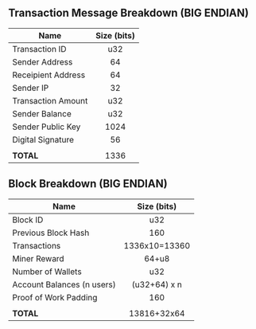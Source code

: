 ## Transaction Message Breakdown (BIG ENDIAN)
| Name           | Size (bits) |
| -------------- |:-----------:|
| Transaction ID | u32 |
| Sender Address | 64 |
| Receipient Address | 64 |
| Sender IP      | 32 |
| Transaction Amount | u32 |
| Sender Balance | u32 |
| Sender Public Key | 1024 |
| Digital Signature | 56 |
|||
| **TOTAL** | 1336 |

## Block Breakdown (BIG ENDIAN)
| Name | Size (bits) |
| -- |:--:|
| Block ID | u32 |
| Previous Block Hash | 160 |
| Transactions | 1336x10=13360 |
| Miner Reward | 64+u8 |
| Number of Wallets | u32 |
| Account Balances (n users) | (u32+64) x n |
| Proof of Work Padding | 160 |
|||
| **TOTAL** | 13816+32x64 |